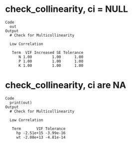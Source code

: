 # check_collinearity, ci = NULL

    Code
      out
    Output
      # Check for Multicollinearity
      
      Low Correlation
      
       Term  VIF Increased SE Tolerance
          N 1.00         1.00      1.00
          P 1.00         1.00      1.00
          K 1.00         1.00      1.00

# check_collinearity, ci are NA

    Code
      print(out)
    Output
      # Check for Multicollinearity
      
      Low Correlation
      
       Term       VIF Tolerance
         hp -2.51e+15 -3.99e-16
         wt -2.08e+13 -4.81e-14

